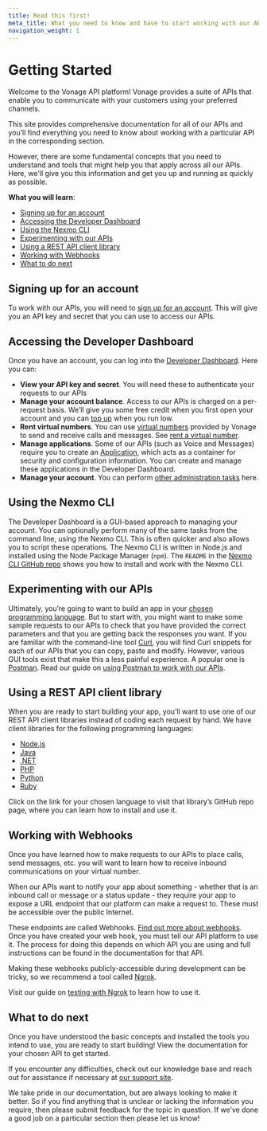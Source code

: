 ```yaml
---
title: Read this first!
meta_title: What you need to know and have to start working with our APIs
navigation_weight: 1
---
```


# Getting Started

Welcome to the Vonage API platform! Vonage provides a suite of APIs that enable you to communicate with your customers using your preferred channels. 

This site provides comprehensive documentation for all of our APIs and you’ll find everything you need to know about working with a particular API in the corresponding section.

However, there are some fundamental concepts that you need to understand and tools that might help you that apply across all our APIs. Here, we'll give you this information and get you up and running as quickly as possible.

**What you will learn**:

- [Signing up for an account](#signing-up-for-an-account)
- [Accessing the Developer Dashboard](#accessing-the-developer-dashboard)
- [Using the Nexmo CLI](#using-the-nexmo-cli)
- [Experimenting with our APIs](#experimenting-with-our-apis)
- [Using a REST API client library](#using-a-rest-api-client-library)
- [Working with Webhooks](#working-with-webhooks)
- [What to do next](#what-to-do-next)

## Signing up for an account
To work with our APIs, you will need to [sign up for an account](/account/guides/dashboard-management#create-and-configure-a-nexmo-account). This will give you an API key and secret that you can use to access our APIs.

## Accessing the Developer Dashboard
Once you have an account, you can log into the [Developer Dashboard](/account/guides/dashboard-management#using-the-nexmo-dashboard-for-account-management). Here you can:

* **View your API key and secret**. You will need these to authenticate your requests to our APIs
* **Manage your account balance**. Access to our APIs is charged on a  per-request basis. We’ll give you some free credit when you first open your account and you can [top up](/numbers/guides/payments) when you run low.
* **Rent virtual numbers**. You can use [virtual numbers](/concepts/guides/glossary#virtual-number) provided by Vonage to send and receive calls and messages. See [rent a virtual number](/numbers/guides/number-management#rent-a-virtual-number).
* **Manage applications**. Some of our APIs (such as Voice and Messages) require you to create an [Application](/application/overview), which acts as a container for security and configuration information. You can create and manage these applications in the Developer Dashboard.
* **Manage your account**. You can perform [other administration tasks](/account/guides/dashboard-management) here.

## Using the Nexmo CLI
The Developer Dashboard is a GUI-based approach to managing your account. You can optionally perform many of the same tasks from the command line, using the Nexmo CLI.
This is often quicker and also allows you to script these operations.
The Nexmo CLI is written in Node.js and installed using the Node Package Manager (`npm`). The `README` in the [Nexmo CLI GitHub repo](https://github.com/Nexmo/nexmo-cli) shows you how to install and work with the Nexmo CLI.

## Experimenting with our APIs
Ultimately, you’re going to want to build an app in your [chosen programming language](#using-a-rest-api-client-library). But to start with, you might want to make some sample requests to our APIs to check that you have provided the correct parameters and that you are getting back the responses you want.
If you are familiar with the command-line tool [Curl](https://curl.haxx.se/), you will find Curl snippets for each of our APIs that you can copy, paste and modify.
However, various GUI tools exist that make this a less painful experience. A popular one is [Postman](https://www.postman.com/). Read our guide on [using Postman to work with our APIs](/tools/postman).

## Using a REST API client library
When you are ready to start building your app, you’ll want to use one of our REST API client libraries instead of coding each request by hand. We have client libraries for the following programming languages:

- [Node.js](https://github.com/nexmo/nexmo-node)
- [Java](https://github.com/nexmo/nexmo-java)
- [.NET](https://github.com/nexmo/nexmo-dotnet)
- [PHP](https://github.com/nexmo/nexmo-php)
- [Python](https://github.com/nexmo/nexmo-python)
- [Ruby](https://github.com/nexmo/nexmo-ruby)

Click on the link for your chosen language to visit that library’s GitHub repo page, where you can learn how to install and use it.

## Working with Webhooks
Once you have learned how to make requests to our APIs to place calls, send messages, etc. you will want to learn how to receive inbound communications on your virtual number.

When our APIs want to notify your app about something - whether that is an inbound call or message or a status update - they require your app to expose a URL endpoint that our platform can make a request to. These must be accessible over the public Internet.

These endpoints are called Webhooks. [Find out more about webhooks](/concepts/guides/webhooks). Once you have created your web hook, you must tell our API platform to use it. The process for doing this depends on which API you are using and full instructions can be found in the documentation for that API.

Making these webhooks publicly-accessible during development can be tricky, so we recommend a tool called [Ngrok](https://ngrok.com/).

Visit our guide on [testing with Ngrok](https://developer.nexmo.com/tools/ngrok) to learn how to use it.

## What to do next
Once you have understood the basic concepts and installed the tools you intend to use, you are ready to start building! View the documentation for your chosen API to get started.

If you encounter any difficulties, check out our knowledge base and reach out for assistance if necessary at [our support site](https://help.nexmo.com/).

We take pride in our documentation, but are always looking to make it better. So if you find anything that is unclear or lacking the information you require, then please submit feedback for the topic in question. If we’ve done a good job on a particular section then please let us know!



